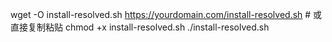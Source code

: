 wget -O install-resolved.sh https://yourdomain.com/install-resolved.sh  # 或直接复制粘贴
chmod +x install-resolved.sh
./install-resolved.sh
